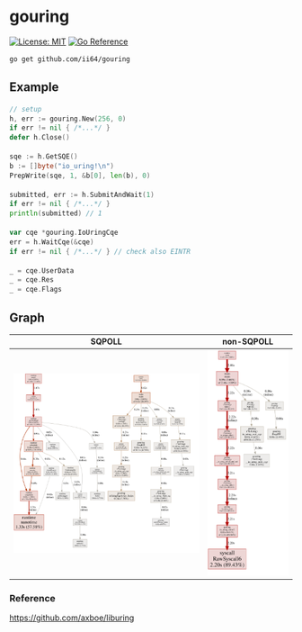 # gouring

[![License: MIT][1]](LICENSE)
[![Go Reference][2]][3]


```bash
go get github.com/ii64/gouring
```
## Example

```go
// setup
h, err := gouring.New(256, 0)
if err != nil { /*...*/ }
defer h.Close() 

sqe := h.GetSQE()
b := []byte("io_uring!\n")
PrepWrite(sqe, 1, &b[0], len(b), 0)

submitted, err := h.SubmitAndWait(1)
if err != nil { /*...*/ }
println(submitted) // 1

var cqe *gouring.IoUringCqe
err = h.WaitCqe(&cqe) 
if err != nil { /*...*/ } // check also EINTR

_ = cqe.UserData
_ = cqe.Res
_ = cqe.Flags
```

## Graph

| SQPOLL | non-SQPOLL |
| ------ | ---------- |
| ![sqpoll_fig][sqpoll_fig] | ![nonsqpoll_fig][nonsqpoll_fig] |

### Reference

https://github.com/axboe/liburing

[1]: https://img.shields.io/badge/License-MIT-yellow.svg
[2]: https://pkg.go.dev/badge/github.com/ii64/gouring.svg
[3]: https://pkg.go.dev/github.com/ii64/gouring
[sqpoll_fig]: assets/sqpoll.svg
[nonsqpoll_fig]: assets/nonsqpoll.svg